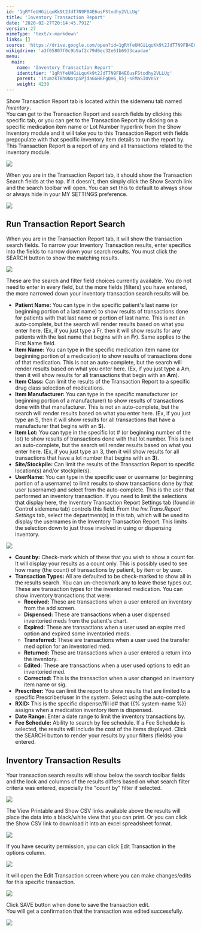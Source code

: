 ```yaml
---
id: '1gRYfeUHGiLquKk9t2JdT7N9FB4E6usFStodhy2VLLUg'
title: 'Inventory Transaction Report'
date: '2020-02-27T20:14:45.791Z'
version: 27
mimeType: 'text/x-markdown'
links: []
source: 'https://drive.google.com/open?id=1gRYfeUHGiLquKk9t2JdT7N9FB4E6usFStodhy2VLLUg'
wikigdrive: 'a3f05807f0c9b9af2c79d6ec32e61b6933caadae'
menu:
  main:
    name: 'Inventory Transaction Report'
    identifier: '1gRYfeUHGiLquKk9t2JdT7N9FB4E6usFStodhy2VLLUg'
    parent: '1tumzkTBh0NospSPjdaGGHBFgQH6_k5j-sFMaSI0VnSY'
    weight: 4230
---
```

Show Transaction Report tab is located within the sidemenu tab named *Inventory*.  
You can get to the Transaction Report and search fields by clicking this specific tab, or you can get to the Transaction Report by clicking on a specific medication item name or Lot Number hyperlink from the Show Inventory module and it will take you to this Transaction Report with fields prepopulate with that specific inventory item details to run the report by. This Transaction Report is a report of any and all transactions related to the inventory module.
  
![](../inventory-transaction-report.assets/1000020100000532000001933A543D67AE9A7E63.png)  

When you are in the Transaction Report tab, it should show the Transaction Search fields at the top. If it doesn't, then simply click the Show Search link and the search toolbar will open. You can set this to default to always show or always hide in your MY SETTINGS preference.
  
![](../inventory-transaction-report.assets/1000020100000515000000ABE521CB55D8B19A1C.png)  

  
## Run Transaction Report Search  
  
When you are in the Transaction Report tab, it will show the transaction search fields. To narrow your Inventory Transaction results, enter specifics into the fields to narrow down your search results. You must click the SEARCH button to show the matching results.
  
![](../inventory-transaction-report.assets/10000201000004C10000012487B25B9FADB5D333.png)  

These are the search and filter field choices currently available. You do not need to enter in every field, but the more fields (filters) you have entered, the more narrowed down your inventory transaction search results will be.
* <strong>Patient Name:</strong> You can type in the specific patient's last name (or beginning portion of a last name) to show results of transactions done for patients with that last name or portion of last name. This is not an auto-complete, but the search will render results based on what you enter here. (Ex, if you just type a Fr, then it will show results for any patients with the last name that begins with an <strong>Fr</strong>). Same applies to the First Name field.
* <strong>Item Name:</strong> You can type in the specific medication item name (or beginning portion of a medication) to show results of transactions done of that medication. This is not an auto-complete, but the search will render results based on what you enter here. (Ex, if you just type a Am, then it will show results for all transactions that begin with an <strong>Am</strong>).
* <strong>Item Class:</strong> Can limit the results of the Transaction Report to a specific drug class selection of medications.
* <strong>Item Manufacturer:</strong> You can type in the specific manufacturer (or beginning portion of a manufacturer) to show results of transactions done with that manufacturer. This is not an auto-complete, but the search will render results based on what you enter here. (Ex, if you just type an S, then it will show results for all transactions that have a manufacturer that begins with an <strong>S</strong>).
* <strong>Item Lot:</strong> You can type in the specific lot # (or beginning number of the lot) to show results of transactions done with that lot number. This is not an auto-complete, but the search will render results based on what you enter here. (Ex, if you just type an 3, then it will show results for all transactions that have a lot number that begins with an <strong>3</strong>).
* <strong>Site/Stockpile:</strong> Can limit the results of the Transaction Report to specific location(s) and/or stockpile(s).
* <strong>UserName:</strong> You can type in the specific user or username (or beginning portion of a username) to limit results to show transactions done by that user (username) and select from the auto-complete. This is the user that performed an inventory transaction. If you need to limit the selections that display here, the Inventory Transaction Report Settings tab (found in Control sidemenu tab) controls this field. From the <em>Inv.Trans.Report Settings</em> tab, select the department(s) in this tab, which will be used to display the usernames in the Inventory Transaction Report. This limits the selection down to just those involved in using or dispensing inventory.
  
![](../inventory-transaction-report.assets/10000201000003D70000012203B708FDC0963E95.png)  

* <strong>Count by:</strong> Check-mark which of these that you wish to show a count for. It will display your results as a count only. This is possibly used to see how many (the count) of transactions by patient, by item or by user.
* <strong>Transaction Types:</strong> All are defaulted to be check-marked to show all in the results search. You can un-checkmark any to leave those types out. These are transaction types for the inventoried medication. You can show inventory transactions that were:
   * <strong>Received:</strong> These are transactions when a user entered an inventory from the add screen.
   * <strong>Dispensed:</strong> These are transactions when a user dispensed inventoried meds from the patient's chart.
   * <strong>Expired</strong>: These are transactions when a user used an expire med option and expired some inventoried meds.
   * <strong>Transferred:</strong> These are transactions when a user used the transfer med option for an inventoried med.
   * <strong>Returned:</strong> These are transactions when a user entered a return into the inventory.
   * <strong>Edited:</strong> These are transactions when a user used options to edit an inventoried med.
   * <strong>Corrected:</strong> This is the transaction when a user changed an inventory item name or sig.
* <strong>Prescriber:</strong> You can limit the report to show results that are limited to a specific Prescriber/user in the system. Select using the auto-complete.
* <strong>RXID:</strong> This is the specific dispense/fill id# that {{% system-name %}} assigns when a medication inventory item is dispensed.
* <strong>Date Range:</strong> Enter a date range to limit the inventory transactions by.
* <strong>Fee Schedule:</strong> Ability to search by fee schedule. If a Fee Schedule is selected, the results will include the cost of the items displayed.
Click the SEARCH button to render your results by your filters (fields) you entered.
  
## Inventory Transaction Results  
  
Your transaction search results will show below the search toolbar fields and the look and columns of the results differs based on what search filter criteria was entered, especially the "count by" filter if selected.
  
![](../inventory-transaction-report.assets/10000201000004E8000001C7D222012508B2010C.png)  

The View Printable and Show CSV links available above the results will place the data into a black/white view that you can print. Or you can click the Show CSV link to download it into an excel spreadsheet format.
  
![](../inventory-transaction-report.assets/10000201000004E8000001C7A92F15F7F2120C44.png)  

If you have security permission, you can click Edit Transaction in the options column.
  
![](../inventory-transaction-report.assets/10000201000004E7000000C52A71B03402051AE3.png)  

It will open the Edit Transaction screen where you can make changes/edits for this specific transaction.
  
![](../inventory-transaction-report.assets/100002010000018100000108B608E3D87AC17C54.png)  

Click SAVE button when done to save the transaction edit.  
You will get a confirmation that the transaction was edited successfully.
  
![](../inventory-transaction-report.assets/100000000000010D0000001BE9E880AFBBEF71E3.png)  

